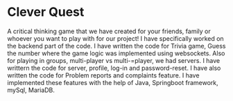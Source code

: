 # Clever Quest
A critical thinking game that we have created for your friends, family or whoever you want to play with for our project!
I have specifically worked on the backend part of the code.
I have written the code for Trivia game, Guess the number where the game logic was implemented using websockets.
Also for playing in groups, multi-player vs multi-=player, we had servers.
I have writtern the code for server, profile, log-in and password-reset.
I have also written the code for Problem reports and complaints feature.
I have implemented these features with the help of Java, Springboot framework, mySql, MariaDB.
